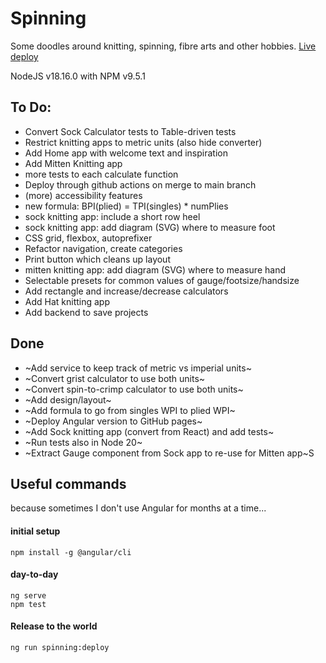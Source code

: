 # Spinning

Some doodles around knitting, spinning, fibre arts and other hobbies. [Live deploy](https://evelinev.github.io/spinning/)

NodeJS v18.16.0 with NPM v9.5.1

## To Do:

- Convert Sock Calculator tests to Table-driven tests
- Restrict knitting apps to metric units (also hide converter)
- Add Home app with welcome text and inspiration
- Add Mitten Knitting app
- more tests to each calculate function
- Deploy through github actions on merge to main branch
- (more) accessibility features
- new formula: BPI(plied) = TPI(singles) \* numPlies
- sock knitting app: include a short row heel
- sock knitting app: add diagram (SVG) where to measure foot
- CSS grid, flexbox, autoprefixer
- Refactor navigation, create categories
- Print button which cleans up layout
- mitten knitting app: add diagram (SVG) where to measure hand
- Selectable presets for common values of gauge/footsize/handsize
- Add rectangle and increase/decrease calculators
- Add Hat knitting app
- Add backend to save projects

## Done

- ~Add service to keep track of metric vs imperial units~
- ~Convert grist calculator to use both units~
- ~Convert spin-to-crimp calculator to use both units~
- ~Add design/layout~
- ~Add formula to go from singles WPI to plied WPI~
- ~Deploy Angular version to GitHub pages~
- ~Add Sock knitting app (convert from React) and add tests~
- ~Run tests also in Node 20~
- ~Extract Gauge component from Sock app to re-use for Mitten app~S

## Useful commands
because sometimes I don't use Angular for months at a time...

#### initial setup
```
npm install -g @angular/cli
```

#### day-to-day
```
ng serve
npm test
```

#### Release to the world
```
ng run spinning:deploy
```
